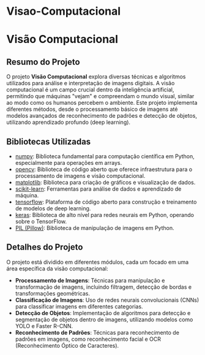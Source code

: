 # Visao-Computacional

# Visão Computacional

## Resumo do Projeto

O projeto **Visão Computacional** explora diversas técnicas e algoritmos utilizados para análise e interpretação de imagens digitais. A visão computacional é um campo crucial dentro da inteligência artificial, permitindo que máquinas "vejam" e compreendam o mundo visual, similar ao modo como os humanos percebem o ambiente. Este projeto implementa diferentes métodos, desde o processamento básico de imagens até modelos avançados de reconhecimento de padrões e detecção de objetos, utilizando aprendizado profundo (deep learning).

## Bibliotecas Utilizadas

- [numpy](https://numpy.org/): Biblioteca fundamental para computação científica em Python, especialmente para operações em arrays.
- [opencv](https://opencv.org/): Biblioteca de código aberto que oferece infraestrutura para o processamento de imagens e visão computacional.
- [matplotlib](https://matplotlib.org/): Biblioteca para criação de gráficos e visualização de dados.
- [scikit-learn](https://scikit-learn.org/stable/): Ferramentas para análise de dados e aprendizado de máquina.
- [tensorflow](https://www.tensorflow.org/): Plataforma de código aberto para construção e treinamento de modelos de deep learning.
- [keras](https://keras.io/): Biblioteca de alto nível para redes neurais em Python, operando sobre o TensorFlow.
- [PIL (Pillow)](https://python-pillow.org/): Biblioteca de manipulação de imagens em Python.

## Detalhes do Projeto

O projeto está dividido em diferentes módulos, cada um focado em uma área específica da visão computacional:

- **Processamento de Imagens**: Técnicas para manipulação e transformação de imagens, incluindo filtragem, detecção de bordas e transformações geométricas.
- **Classificação de Imagens**: Uso de redes neurais convolucionais (CNNs) para classificar imagens em diferentes categorias.
- **Detecção de Objetos**: Implementação de algoritmos para detecção e segmentação de objetos dentro de imagens, utilizando modelos como YOLO e Faster R-CNN.
- **Reconhecimento de Padrões**: Técnicas para reconhecimento de padrões em imagens, como reconhecimento facial e OCR (Reconhecimento Óptico de Caracteres).

